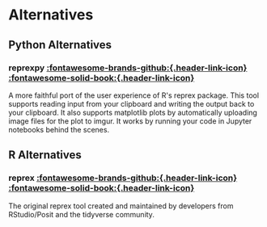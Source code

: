 # Alternatives

## Python Alternatives

### reprexpy [:fontawesome-brands-github:{.header-link-icon}](https://github.com/crew102/reprexpy) [:fontawesome-solid-book:{.header-link-icon}](https://reprexpy.readthedocs.io/)

A more faithful port of the user experience of R's reprex package. This tool supports reading input from your clipboard and writing the output back to your clipboard. It also supports matplotlib plots by automatically uploading image files for the plot to imgur. It works by running your code in Jupyter notebooks behind the scenes.

## R Alternatives

### reprex [:fontawesome-brands-github:{.header-link-icon}](https://github.com/tidyverse/reprex) [:fontawesome-solid-book:{.header-link-icon}](https://reprex.tidyverse.org/)

The original reprex tool created and maintained by developers from RStudio/Posit and the tidyverse community.

